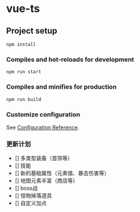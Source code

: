# vue-ts

## Project setup
```
npm install
```

### Compiles and hot-reloads for development
```
npm run start
```

### Compiles and minifies for production
```
npm run build
```

### Customize configuration
See [Configuration Reference](https://cli.vuejs.org/config/).

### 更新计划
- [] 多类型装备（首饰等）
- [] 技能
- [] 新的基础属性（元素值、暴击伤害等）
- [] 地图元素丰富（商店等）
- [] boss战
- [] 怪物掉落道具
- [] 自定义加点
